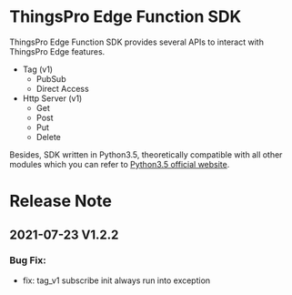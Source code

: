 # ThingsPro Edge Function SDK

ThingsPro Edge Function SDK provides several APIs to interact with ThingsPro Edge features.

- Tag (v1)
  - PubSub
  - Direct Access
- Http Server (v1)
  - Get
  - Post
  - Put
  - Delete

Besides, SDK written in Python3.5, theoretically compatible with all other modules which you can refer to [Python3.5 official website](https://docs.python.org/3.5/library/index.html).

# Release Note
## 2021-07-23 V1.2.2

### Bug Fix:
- fix: tag_v1 subscribe init always run into exception